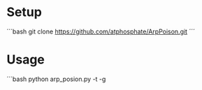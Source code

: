 # Setup
´´´bash
git clone https://github.com/atphosphate/ArpPoison.git
´´´

# Usage
´´´bash
python arp_posion.py -t <target-ip> -g <gateway-ip>
